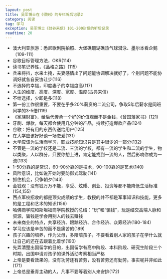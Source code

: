 ```yaml
---
layout: post
title: 吴军博士在《得到》的专栏听后记录2
category: 阅读
tag: 学习
exception: 吴军博士《硅谷来信》101-200封信的听后记录
readtime: 20
---
```


* 澳大利亚旅游：悉尼歌剧院拍照、大堡礁珊瑚礁热气球潜泳、墨尔本看企鹅（109-111）
* 谷歌目标管理方法，OKR(114)
* 读书笔记养性，《品格之路》(115)
* 兵来将挡，水来土掩，夫妻感情出了问题能协调解决就好了，个别问题不能协调好就各自妥协让步(116)
* 不选择的幸福，印度妻子的幸福度高(117)
* 人生的维度，高度、深度、宽度、温度(古典来信)
* 不给选择，少即是多(118)
* 第一份工作很重要，不要在乎多20%薪资的二流公司，争取5年后薪水是同班同学的3-5倍(119)
* 《家族财富》，给后代传承一个好的价值观而不是金钱，《曾国藩家书》(121)
* 牙刷、爆款，每天都会使用几分钟的产品，持续打造爆款产品(124)
* 谷歌：把有用的东西传送给用户(125)
* 在大学应该好好谈一场恋爱(131)
* 大学应该为生活而学习，职业技能知识只是其中很少的一部分(132)
* 不管是一流的学校还是二流、三流的学校，都有一流的学生和二流的学生，物以类聚，人以群分，只要你想上进，肯定能找到一流的人，然后影响你成为一流(133)
* 1-50分靠的是常识，60-90分靠的是技术，90-100靠的是艺术(140)
* 风险意识，比如说开始时要防御式驾驶(141)
* 抓住机会，只争朝夕(143)
* 金钱观：没有钱万万不能，享受、炫耀、创业、投资等都不能降低生活标准(154,155)
* 西点军校招收的都是顶尖成绩的学生，教授的并不都是军事知识和技能，更多的是工程和艺术的知识(156)
* 哈佛商学院和斯坦福商学院教授的总结：“玩”和“骗钱”，玩是结交高端人脉和资源，骗钱是学会用别人的钱去赚钱
* 未来商业的特点，共享经济、跟踪经济、合作经济、众筹经济(180-184)
* 学习应该是辛苦的而不是痛苦的(189)
* 孩子兴趣的培养，作为父母，多陪陪孩子，不要看着别人家的孩子在学什么就让自己的还在去跟着比着学(190)
* 先弄清楚出国留学的目的，出国留学有高中阶段、本科阶段、研究生阶段三个时期，出国申请对孩子的课外活动考察相当严格
* 上帝是要看效果的，没有功劳还有苦劳，没有苦劳还有勤劳。事实呢并非如此(171)
* 上帝总是垂青主动的人，凡事不要等着别人来安排(172)
